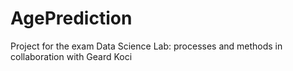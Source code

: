 # AgePrediction
Project for the exam Data Science Lab: processes and methods in collaboration with Geard Koci
